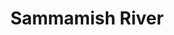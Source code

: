 ---
title: "Sammamish River"
hashtag: sammamish-river
tags:
  - River
  - King County
  - Washington
---